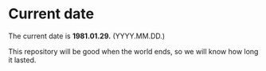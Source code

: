 # Current date

The current date is **1981.01.29.** (YYYY.MM.DD.)

This repository will be good when the world ends, so we will know how long it lasted.